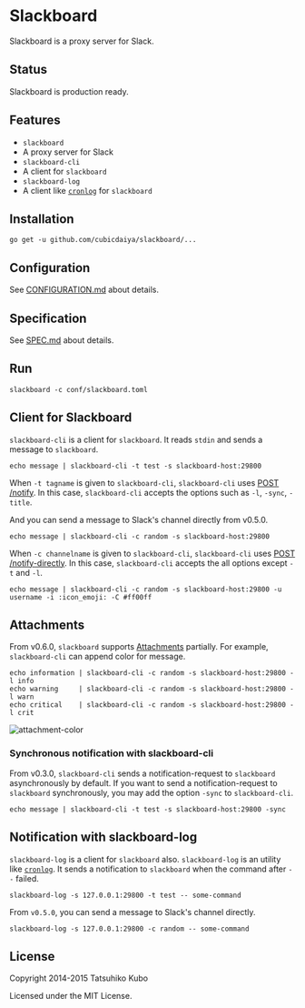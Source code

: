 # Slackboard

Slackboard is a proxy server for Slack.

## Status

Slackboard is production ready.

## Features

 * `slackboard`
  * A proxy server for Slack
 * `slackboard-cli`
  * A client for `slackboard`
 * `slackboard-log`
  * A client like [`cronlog`](https://github.com/kazuho/kaztools/blob/master/cronlog) for `slackboard`

## Installation

```
go get -u github.com/cubicdaiya/slackboard/...
```

## Configuration

See [CONFIGURATION.md](https://github.com/cubicdaiya/slackboard/blob/master/CONFIGURATION.md) about details.

## Specification

See [SPEC.md](https://github.com/cubicdaiya/slackboard/blob/master/SPEC.md) about details.

## Run

```
slackboard -c conf/slackboard.toml
```

## Client for Slackboard

`slackboard-cli` is a client for `slackboard`. It reads `stdin` and sends a message to `slackboard`.

```
echo message | slackboard-cli -t test -s slackboard-host:29800
```

When `-t tagname` is given to `slackboard-cli`, `slackboard-cli` uses
[POST /notify](https://github.com/cubicdaiya/slackboard/blob/master/SPEC.md#post-notify).
In this case, `slackboard-cli` accepts the options such as `-l`, `-sync`, `-title`.

And you can send a message to Slack's channel directly from v0.5.0.

```
echo message | slackboard-cli -c random -s slackboard-host:29800
```

When `-c channelname` is given to `slackboard-cli`, `slackboard-cli` uses [POST /notify-directly](https://github.com/cubicdaiya/slackboard/blob/master/SPEC.md#post-notify-directly). In this case, `slackboard-cli` accepts the all options except `-t` and `-l`.

```
echo message | slackboard-cli -c random -s slackboard-host:29800 -u username -i :icon_emoji: -C #ff00ff
```

## Attachments

From v0.6.0, `slackboard` supports [Attachments](https://api.slack.com/docs/attachments) partially.
For example, `slackboard-cli` can append color for message.

```
echo information | slackboard-cli -c random -s slackboard-host:29800 -l info
echo warning     | slackboard-cli -c random -s slackboard-host:29800 -l warn
echo critical    | slackboard-cli -c random -s slackboard-host:29800 -l crit
```

![attachment-color](https://raw.githubusercontent.com/cubicdaiya/slackboard/master/img/attachments.png)

### Synchronous notification with slackboard-cli

From v0.3.0, `slackboard-cli` sends a notification-request to `slackboard` asynchronously by default.
If you want to send a notification-request to `slackboard` synchronously, you may add the option `-sync` to `slackboard-cli`.

```
echo message | slackboard-cli -t test -s slackboard-host:29800 -sync
```

## Notification with slackboard-log

`slackboard-log` is a client for `slackboard` also. `slackboard-log` is an utility like [`cronlog`](https://github.com/kazuho/kaztools/blob/master/cronlog).
It sends a notification to `slackboard` when the command after `--` failed.

```
slackboard-log -s 127.0.0.1:29800 -t test -- some-command
```

From `v0.5.0`, you can send a message to Slack's channel directly.

```
slackboard-log -s 127.0.0.1:29800 -c random -- some-command
```

## License

Copyright 2014-2015 Tatsuhiko Kubo


Licensed under the MIT License.
